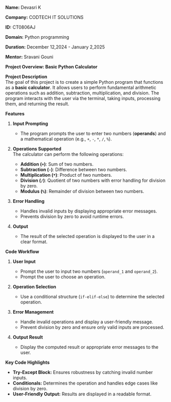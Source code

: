 **Name:** Devasri K

**Company:** CODTECH IT SOLUTIONS

**ID:** CT0806AJ

**Domain:** Python programming

**Duration:** December 12,2024 - January 2,2025

**Mentor:** Sravani Gouni





**Project Overview: Basic Python Calculator**



**Project Description**  
The goal of this project is to create a simple Python program that functions as a **basic calculator**. It allows users to perform fundamental arithmetic operations such as addition, subtraction, multiplication, and division. The program interacts with the user via the terminal, taking inputs, processing them, and returning the result.




**Features**
1. **Input Prompting**  
   - The program prompts the user to enter two numbers (**operands**) and a mathematical operation (e.g., `+`, `-`, `*`, `/`, `%`).

2. **Operations Supported**  
   The calculator can perform the following operations:  
   - **Addition (`+`)**: Sum of two numbers.  
   - **Subtraction (`-`)**: Difference between two numbers.  
   - **Multiplication (`*`)**: Product of two numbers.  
   - **Division (`/`)**: Quotient of two numbers with error handling for division by zero.  
   - **Modulus (`%`)**: Remainder of division between two numbers.

3. **Error Handling**  
   - Handles invalid inputs by displaying appropriate error messages.  
   - Prevents division by zero to avoid runtime errors.

4. **Output**  
   - The result of the selected operation is displayed to the user in a clear format.




**Code Workflow**
1. **User Input**  
   - Prompt the user to input two numbers (`operand_1` and `operand_2`).  
   - Prompt the user to choose an operation.

2. **Operation Selection**  
   - Use a conditional structure (`if-elif-else`) to determine the selected operation.

3. **Error Management**  
   - Handle invalid operations and display a user-friendly message.  
   - Prevent division by zero and ensure only valid inputs are processed.

4. **Output Result**  
   - Display the computed result or appropriate error messages to the user.




**Key Code Highlights**
- **Try-Except Block:** Ensures robustness by catching invalid number inputs.  
- **Conditionals:** Determines the operation and handles edge cases like division by zero.  
- **User-Friendly Output:** Results are displayed in a readable format.
  

